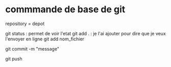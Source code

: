 # commmande de base de git

repository = depot

git status : permet de voir l'etat
git add . : je l'ai ajouter pour dire que je veux l'envoyer en ligne
git add nom_fichier

git commit -m "message"

git push